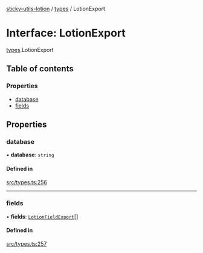[sticky-utils-lotion](../README.md) / [types](../modules/types.md) / LotionExport

# Interface: LotionExport

[types](../modules/types.md).LotionExport

## Table of contents

### Properties

- [database](types.LotionExport.md#database)
- [fields](types.LotionExport.md#fields)

## Properties

### database

• **database**: `string`

#### Defined in

[src/types.ts:256](https://github.com/sticky/sticky-utils-lotion/blob/61d4e64/src/types.ts#L256)

___

### fields

• **fields**: [`LotionFieldExport`](types.LotionFieldExport.md)[]

#### Defined in

[src/types.ts:257](https://github.com/sticky/sticky-utils-lotion/blob/61d4e64/src/types.ts#L257)
